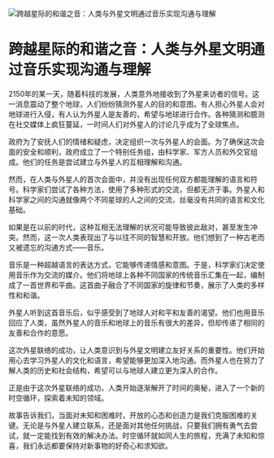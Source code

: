 ![跨越星际的和谐之音：人类与外星文明通过音乐实现沟通与理解](/images/chapter.6.section.1.image.1.png)


# 跨越星际的和谐之音：人类与外星文明通过音乐实现沟通与理解


2150年的某一天，随着科技的发展，人类意外地接收到了外星来访者的信号。这一消息震动了整个地球，人们纷纷猜测外星人的目的和意图。有人担心外星人会对地球进行入侵，有人认为外星人是友善的，希望与地球进行合作。各种猜测和臆测在社交媒体上疯狂蔓延，一时间人们对外星人的讨论几乎成为了全球焦点。

政府为了安抚人们的情绪和疑虑，决定组织一次与外星人的会面。为了确保这次会面的安全和顺利，政府成立了一个特别任务组，由科学家、军方人员和外交官组成。他们的任务是尝试建立与外星人的互相理解和沟通。

然而，在人类与外星人的首次会面中，并没有出现任何双方都能理解的语言和符号。科学家们尝试了各种方法，使用了多种形式的交流，但都无济于事。外星人和科学家之间的沟通就像两个不同星球的人之间的交流，丝毫没有共同的语言和文化基础。

如果是在以前的时代，这种互相无法理解的状况可能导致彼此敌对，甚至发生冲突。然而，这一次人类表现出了与以往不同的智慧和开放。他们想到了一种古老而又被遗忘的沟通方式——音乐。

音乐是一种超越语言的表达方式，它能够传递情感和意图。于是，科学家们决定使用音乐作为交流的媒介。他们将地球上各种不同国家的传统音乐汇集在一起，编制成了一首世界和平曲。这首曲子融合了不同国家的旋律和节奏，展示了人类的多样性和和谐。

外星人听到这首音乐后，似乎感受到了地球人对和平和友善的渴望。他们也用音乐回应了人类，虽然外星人的音乐和地球上的音乐有很大的差异，但却传递了相同的友善和合作的意愿。

这次外星联络的成功，让人类意识到与外星文明建立友好关系的重要性。他们开始用心去学习外星人的文化和语言，希望能够更加深入地沟通。而外星人也在努力了解人类的历史和社会结构，希望可以与地球人建立更为深入的合作。

正是由于这次外星联络的成功，人类开始逐渐解开了时间的奥秘，进入了一个新的时空循环，探索着未知的领域。

故事告诉我们，当面对未知和困难时，开放的心态和创造力是我们克服困难的关键。无论是与外星人建立联系，还是面对其他任何挑战，只要我们拥有勇气去尝试，就一定能找到有效的解决办法。时空循环就如同人生的旅程，充满了未知和惊喜，我们永远都要保持对新事物的好奇心和求知欲。

